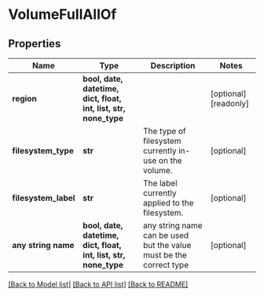# VolumeFullAllOf


## Properties
Name | Type | Description | Notes
------------ | ------------- | ------------- | -------------
**region** | **bool, date, datetime, dict, float, int, list, str, none_type** |  | [optional] [readonly] 
**filesystem_type** | **str** | The type of filesystem currently in-use on the volume. | [optional] 
**filesystem_label** | **str** | The label currently applied to the filesystem. | [optional] 
**any string name** | **bool, date, datetime, dict, float, int, list, str, none_type** | any string name can be used but the value must be the correct type | [optional]

[[Back to Model list]](../README.md#documentation-for-models) [[Back to API list]](../README.md#documentation-for-api-endpoints) [[Back to README]](../README.md)


